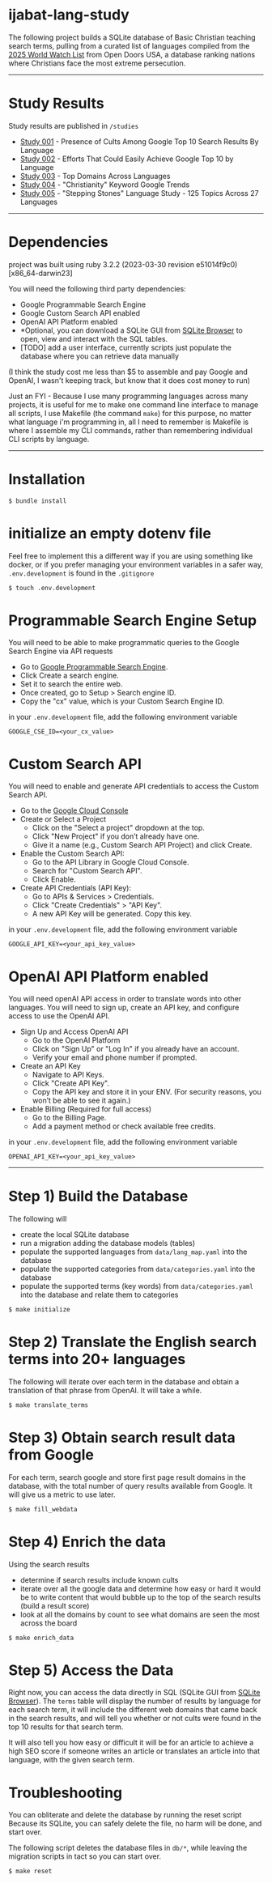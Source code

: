 # ijabat-lang-study

The following project builds a SQLite database of Basic Christian teaching search terms, pulling from a curated list of languages compiled from the [2025 World Watch List](https://www.opendoorsus.org/en-US/persecution/countries) from Open Doors USA, a database ranking nations where Christians face the most extreme persecution.

---

# Study Results

Study results are published in `/studies`

- [Study 001](/studies/study_001.md) - Presence of Cults Among Google Top 10 Search Results By Language
- [Study 002](/studies/study_002.md) - Efforts That Could Easily Achieve Google Top 10 by Language
- [Study 003](/studies/study_003.md) - Top Domains Across Languages
- [Study 004](/studies/study_004.md) - "Christianity" Keyword Google Trends
- [Study 005](/studies/study_005.md) - "Stepping Stones" Language Study - 125 Topics Across 27 Languages

---

# Dependencies

project was built using ruby 3.2.2 (2023-03-30 revision e51014f9c0) [x86_64-darwin23]

You will need the following third party dependencies:
- Google Programmable Search Engine
- Google Custom Search API enabled
- OpenAI API Platform enabled
- *Optional, you can download a SQLite GUI from [SQLite Browser](https://sqlitebrowser.org/) to open, view and interact with the SQL tables.
- [TODO] add a user interface, currently scripts just populate the database where you can retrieve data manually

(I think the study cost me less than $5 to assemble and pay Google and OpenAI, I wasn't keeping track, but know that it does cost money to run)

Just an FYI - Because I use many programming languages across many projects, it is useful for me to make one command line interface to manage all scripts, I use Makefile (the command `make`) for this purpose, no matter what language i'm programming in, all I need to remember is Makefile is where I assemble my CLI commands, rather than remembering individual CLI scripts by language.


---

# Installation
```bash
$ bundle install
```

# initialize an empty dotenv file
Feel free to implement this a different way if you are using something like docker, or if you prefer managing your environment variables in a safer way, `.env.development` is found in the `.gitignore`

```bash
$ touch .env.development
```

# Programmable Search Engine Setup
You will need to be able to make programmatic queries to the Google Search Engine via API requests

- Go to [Google Programmable Search Engine](https://programmablesearchengine.google.com/about/).
- Click Create a search engine.
- Set it to search the entire web.
- Once created, go to Setup > Search engine ID.
- Copy the "cx" value, which is your Custom Search Engine ID.

in your `.env.development` file, add the following environment variable
```
GOOGLE_CSE_ID=<your_cx_value>
```

# Custom Search API
You will need to enable and generate API credentials to access the Custom Search API.

- Go to the [Google Cloud Console](https://console.cloud.google.com/)
- Create or Select a Project
  - Click on the "Select a project" dropdown at the top.
  - Click "New Project" if you don’t already have one.
  - Give it a name (e.g., Custom Search API Project) and click Create.
- Enable the Custom Search API:
  - Go to the API Library in Google Cloud Console.
  - Search for "Custom Search API".
  - Click Enable.
- Create API Credentials (API Key):
  - Go to APIs & Services > Credentials.
  - Click "Create Credentials" > "API Key".
  - A new API Key will be generated. Copy this key.

in your `.env.development` file, add the following environment variable
```
GOOGLE_API_KEY=<your_api_key_value>
```

# OpenAI API Platform enabled
You will need openAI API access in order to translate words into other languages. You will need to sign up, create an API key, and configure access to use the OpenAI API.

- Sign Up and Access OpenAI API
  - Go to the OpenAI Platform
  - Click on "Sign Up" or "Log In" if you already have an account.
  - Verify your email and phone number if prompted.
- Create an API Key
  - Navigate to API Keys.
  - Click "Create API Key".
  - Copy the API key and store it in your ENV. (For security reasons, you won’t be able to see it again.)
- Enable Billing (Required for full access)
  - Go to the Billing Page.
  - Add a payment method or check available free credits.

in your `.env.development` file, add the following environment variable
```
OPENAI_API_KEY=<your_api_key_value>
```

---

# Step 1) Build the Database

The following will
- create the local SQLite database
- run a migration adding the database models (tables)
- populate the supported languages from `data/lang_map.yaml` into the database
- populate the supported categories from `data/categories.yaml` into the database
- populate the supported terms (key words) from `data/categories.yaml` into the database and relate them to categories

```bash
$ make initialize
```

# Step 2) Translate the English search terms into 20+ languages

The following will iterate over each term in the database and obtain a translation of that phrase from OpenAI. It will take a while.

```bash
$ make translate_terms
```

# Step 3) Obtain search result data from Google

For each term, search google and store first page result domains in the database, with the total number of query results available from Google. It will give us a metric to use later.

```bash
$ make fill_webdata
```

# Step 4) Enrich the data

Using the search results
- determine if search results include known cults
- iterate over all the google data and determine how easy or hard it would be to write content that would bubble up to the top of the search results (build a result score)
- look at all the domains by count to see what domains are seen the most across the board

```bash
$ make enrich_data
```

# Step 5) Access the Data

Right now, you can access the data directly in SQL (SQLite GUI from [SQLite Browser](https://sqlitebrowser.org/)). The `terms` table will display the number of results by language for each search term, it will include the different web domains that came back in the search results, and will tell you whether or not cults were found in the top 10 results for that search term.

It will also tell you how easy or difficult it will be for an article to achieve a high SEO score if someone writes an article or translates an article into that language, with the given search term.

# Troubleshooting
You can obliterate and delete the database by running the reset script
Because its SQLite, you can safely delete the file, no harm will be done, and start over.

The following script deletes the database files in `db/*`, while leaving the migration scripts in tact so you can start over.

```bash
$ make reset
```
